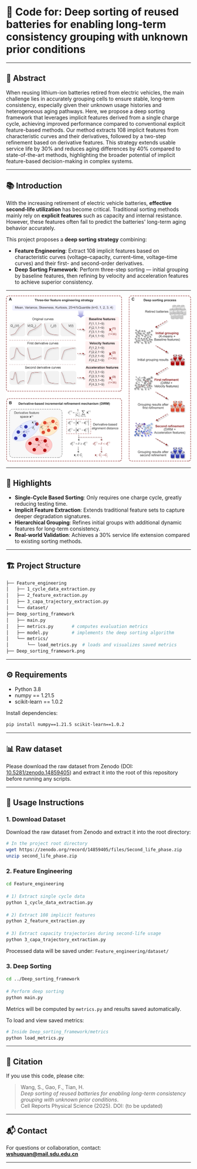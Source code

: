 # 🚀 Code for: Deep sorting of reused batteries for enabling long-term consistency grouping with unknown prior conditions

---

## 📝 Abstract
When reusing lithium-ion batteries retired from electric vehicles, the main challenge lies in accurately grouping cells to ensure stable, long-term consistency, especially given their unknown usage histories and heterogeneous aging pathways. Here, we propose a deep sorting framework that leverages implicit features derived from a single charge cycle, achieving improved performance compared to conventional explicit feature-based methods. Our method extracts 108 implicit features from characteristic curves and their derivatives, followed by a two-step refinement based on derivative features. This strategy extends usable service life by 30% and reduces aging differences by 40% compared to state-of-the-art methods, highlighting the broader potential of implicit feature-based decision-making in complex systems.

---

## 📚 Introduction
With the increasing retirement of electric vehicle batteries, **effective second-life utilization** has become critical. Traditional sorting methods mainly rely on **explicit features** such as capacity and internal resistance. However, these features often fail to predict the batteries' long-term aging behavior accurately.

This project proposes a **deep sorting strategy** combining:
- **Feature Engineering**: Extract 108 implicit features based on characteristic curves (voltage–capacity, current–time, voltage–time curves) and their first- and second-order derivatives.
- **Deep Sorting Framework**: Perform three-step sorting — initial grouping by baseline features, then refining by velocity and acceleration features to achieve superior consistency.

---

![Deep Sorting Framework](./Deep_sorting_framework.png)

---

## 🌟 Highlights
- **Single-Cycle Based Sorting**: Only requires one charge cycle, greatly reducing testing time.  
- **Implicit Feature Extraction**: Extends traditional feature sets to capture deeper degradation signatures.  
- **Hierarchical Grouping**: Refines initial groups with additional dynamic features for long-term consistency.  
- **Real-world Validation**: Achieves a 30% service life extension compared to existing sorting methods.

---

## 🏗️ Project Structure
```bash
├── Feature_engineering
│   ├── 1_cycle_data_extraction.py
│   ├── 2_feature_extraction.py
│   ├── 3_capa_trajectory_extraction.py
│   └── dataset/
├── Deep_sorting_framework
│   ├── main.py
│   ├── metrics.py       # computes evaluation metrics
│   ├── model.py         # implements the deep sorting algorithm
│   └── metrics/
│       └── load_metrics.py  # loads and visualizes saved metrics
├── Deep_sorting_framework.png
```

---

## ⚙️ Requirements
- Python 3.8  
- numpy == 1.21.5  
- scikit-learn == 1.0.2  

Install dependencies:
```bash
pip install numpy==1.21.5 scikit-learn==1.0.2
```

---

## 📊 Raw dataset  
Please download the raw dataset from Zenodo (DOI: [10.5281/zenodo.14859405](https://doi.org/10.5281/zenodo.14859405)) and extract it into the root of this repository before running any scripts.

---

## 🚀 Usage Instructions

### 1. Download Dataset
Download the raw dataset from Zenodo and extract it into the root directory:
```bash
# In the project root directory
wget https://zenodo.org/record/14859405/files/Second_life_phase.zip
unzip second_life_phase.zip
```

### 2. Feature Engineering
```bash
cd Feature_engineering

# 1) Extract single cycle data
python 1_cycle_data_extraction.py

# 2) Extract 108 implicit features
python 2_feature_extraction.py

# 3) Extract capacity trajectories during second-life usage
python 3_capa_trajectory_extraction.py
```
Processed data will be saved under: `Feature_engineering/dataset/`

### 3. Deep Sorting
```bash
cd ../Deep_sorting_framework

# Perform deep sorting
python main.py
```
Metrics will be computed by `metrics.py` and results saved automatically.

To load and view saved metrics:
```bash
# Inside Deep_sorting_framework/metrics
python load_metrics.py
```

---

## 📄 Citation
If you use this code, please cite:  
> Wang, S., Gao, F., Tian, H.  
> *Deep sorting of reused batteries for enabling long-term consistency grouping with unknown prior conditions*.  
> Cell Reports Physical Science (2025). DOI: (to be updated)

---

## 📬 Contact
For questions or collaboration, contact:  
**wshuquan@mail.sdu.edu.cn**

---
